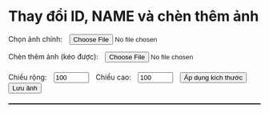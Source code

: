 <!DOCTYPE html>
<html lang="vi">
<head>
  <meta charset="UTF-8" />
  <meta name="viewport" content="width=device-width, initial-scale=1.0"/>
  <title>Thay ID, NAME và chèn ảnh</title>
  <script src="https://cdn.jsdelivr.net/npm/tesseract.js@2.1.0/dist/tesseract.min.js"></script>
  <style>
    #canvas {
      border: 1px solid #000;
      margin-top: 20px;
      cursor: move;
      display: block;
    }
    #controls {
      margin-top: 20px;
    }
    #status {
      margin-top: 10px;
    }
    label, input {
      margin-right: 10px;
    }
  </style>
</head>
<body>
  <h1>Thay đổi ID, NAME và chèn thêm ảnh</h1>

  <label>Chọn ảnh chính:</label>
  <input type="file" id="fileInput" accept="image/*" />

  <label>Chèn thêm ảnh (kéo được):</label>
  <input type="file" id="overlayInput" accept="image/*" />

  <div id="controls">
    <label>Chiều rộng:</label>
    <input type="number" id="overlayWidth" value="100" style="width: 70px;">
    <label>Chiều cao:</label>
    <input type="number" id="overlayHeight" value="100" style="width: 70px;">
    <button id="applySize">Áp dụng kích thước</button>
    <button id="saveBtn">Lưu ảnh</button>
  </div>

  <p id="status"></p>

  <canvas id="canvas"></canvas>

  <script>
    const fileInput = document.getElementById('fileInput');
    const overlayInput = document.getElementById('overlayInput');
    const canvas = document.getElementById('canvas');
    const ctx = canvas.getContext('2d');
    const status = document.getElementById('status');

    const overlayWidthInput = document.getElementById('overlayWidth');
    const overlayHeightInput = document.getElementById('overlayHeight');
    const applySizeBtn = document.getElementById('applySize');
    const saveBtn = document.getElementById('saveBtn');

    let baseImage = null;
    let overlayImage = null;

    let overlay = {
      x: 50,
      y: 50,
      width: 100,
      height: 100,
      dragging: false
    };

    function redrawCanvas() {
      ctx.clearRect(0, 0, canvas.width, canvas.height);
      if (baseImage) ctx.drawImage(baseImage, 0, 0);
      if (overlayImage) ctx.drawImage(overlayImage, overlay.x, overlay.y, overlay.width, overlay.height);
    }

    fileInput.addEventListener('change', function (event) {
      const file = event.target.files[0];
      if (file) {
        const img = new Image();
        img.onload = function () {
          baseImage = img;
          canvas.width = img.width;
          canvas.height = img.height;
          ctx.drawImage(img, 0, 0);

          status.innerText = 'Đang nhận diện văn bản trong ảnh...';

          Tesseract.recognize(img, 'vie', {
            logger: m => console.log(m),
          }).then(({ data: { text, words } }) => {
            console.log(text);

            words.forEach(word => {
              if (word.text.includes("2224802010119")) {
                ctx.font = '24px Arial';
                ctx.fillStyle = 'white';
                ctx.clearRect(word.bbox[0], word.bbox[1] - 24, word.bbox[2], word.bbox[3] + 6);
                ctx.fillStyle = 'black';
                ctx.fillText("2224802010263", word.bbox[0], word.bbox[1]);
              } else if (word.text.includes("Lê Văn Nam")) {
                ctx.font = '24px Arial';
                ctx.fillStyle = 'white';
                ctx.clearRect(word.bbox[0], word.bbox[1] - 24, word.bbox[2], word.bbox[3] + 6);
                ctx.fillStyle = 'black';
                ctx.fillText("Lê Việt Thắng", word.bbox[0], word.bbox[1]);
              }
            });

            status.innerText = 'Xử lý hoàn tất!';
          });
        };
        img.src = URL.createObjectURL(file);
      }
    });

    overlayInput.addEventListener('change', function (event) {
      const file = event.target.files[0];
      if (file && baseImage) {
        const img = new Image();
        img.onload = function () {
          overlayImage = img;
          overlay.width = parseInt(overlayWidthInput.value);
          overlay.height = parseInt(overlayHeightInput.value);
          redrawCanvas();
          status.innerText = 'Đã chèn ảnh! Bạn có thể kéo ảnh để di chuyển.';
        };
        img.src = URL.createObjectURL(file);
      } else {
        alert('Vui lòng chọn ảnh chính trước.');
      }
    });

    // Kéo ảnh
    canvas.addEventListener('mousedown', function (e) {
      if (!overlayImage) return;
      const rect = canvas.getBoundingClientRect();
      const mouseX = e.clientX - rect.left;
      const mouseY = e.clientY - rect.top;

      if (
        mouseX >= overlay.x &&
        mouseX <= overlay.x + overlay.width &&
        mouseY >= overlay.y &&
        mouseY <= overlay.y + overlay.height
      ) {
        overlay.dragging = true;
      }
    });

    canvas.addEventListener('mousemove', function (e) {
      if (overlay.dragging) {
        const rect = canvas.getBoundingClientRect();
        overlay.x = e.clientX - rect.left - overlay.width / 2;
        overlay.y = e.clientY - rect.top - overlay.height / 2;
        redrawCanvas();
      }
    });

    canvas.addEventListener('mouseup', () => overlay.dragging = false);
    canvas.addEventListener('mouseleave', () => overlay.dragging = false);

    // Nút áp dụng kích thước ảnh chèn
    applySizeBtn.addEventListener('click', function () {
      overlay.width = parseInt(overlayWidthInput.value);
      overlay.height = parseInt(overlayHeightInput.value);
      redrawCanvas();
    });

    // Nút lưu ảnh
    saveBtn.addEventListener('click', function () {
      const link = document.createElement('a');
      link.download = 'anh_sau_khi_xu_ly.png';
      link.href = canvas.toDataURL();
      link.click();
    });
  </script>
</body>
</html>
